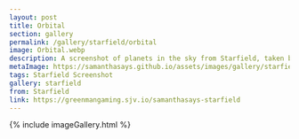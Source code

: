 ```yaml
---
layout: post
title: Orbital
section: gallery
permalink: /gallery/starfield/orbital
image: Orbital.webp
description: A screenshot of planets in the sky from Starfield, taken by Samantha Says.
metaImage: https://samanthasays.github.io/assets/images/gallery/starfield/Orbital.webp
tags: Starfield Screenshot
gallery: starfield
from: Starfield
link: https://greenmangaming.sjv.io/samanthasays-starfield
---
```

{% include imageGallery.html %}